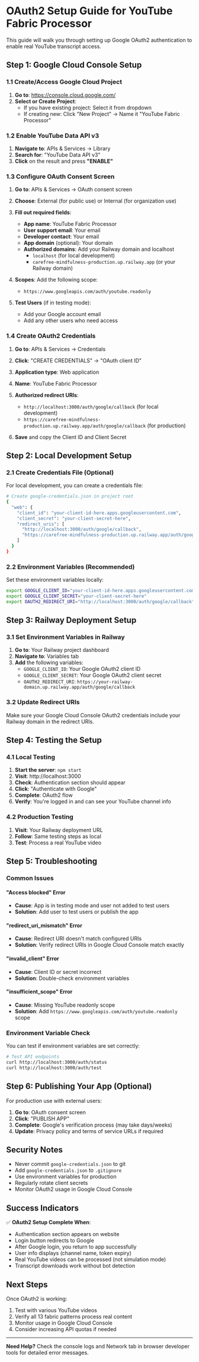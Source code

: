 # OAuth2 Setup Guide for YouTube Fabric Processor

This guide will walk you through setting up Google OAuth2 authentication to enable real YouTube transcript access.

## Step 1: Google Cloud Console Setup

### 1.1 Create/Access Google Cloud Project

1. **Go to**: https://console.cloud.google.com/
2. **Select or Create Project**:
   - If you have existing project: Select it from dropdown
   - If creating new: Click "New Project" → Name it "YouTube Fabric Processor"

### 1.2 Enable YouTube Data API v3

1. **Navigate to**: APIs & Services → Library
2. **Search for**: "YouTube Data API v3"
3. **Click** on the result and press **"ENABLE"**

### 1.3 Configure OAuth Consent Screen

1. **Go to**: APIs & Services → OAuth consent screen
2. **Choose**: External (for public use) or Internal (for organization use)
3. **Fill out required fields**:
   - **App name**: YouTube Fabric Processor
   - **User support email**: Your email
   - **Developer contact**: Your email
   - **App domain** (optional): Your domain
   - **Authorized domains**: Add your Railway domain and localhost
     - `localhost` (for local development)
     - `carefree-mindfulness-production.up.railway.app` (or your Railway domain)

4. **Scopes**: Add the following scope:
   - `https://www.googleapis.com/auth/youtube.readonly`

5. **Test Users** (if in testing mode):
   - Add your Google account email
   - Add any other users who need access

### 1.4 Create OAuth2 Credentials

1. **Go to**: APIs & Services → Credentials
2. **Click**: "CREATE CREDENTIALS" → "OAuth client ID"
3. **Application type**: Web application
4. **Name**: YouTube Fabric Processor
5. **Authorized redirect URIs**:
   - `http://localhost:3000/auth/google/callback` (for local development)
   - `https://carefree-mindfulness-production.up.railway.app/auth/google/callback` (for production)

6. **Save** and copy the Client ID and Client Secret

## Step 2: Local Development Setup

### 2.1 Create Credentials File (Optional)

For local development, you can create a credentials file:

```bash
# Create google-credentials.json in project root
{
  "web": {
    "client_id": "your-client-id-here.apps.googleusercontent.com",
    "client_secret": "your-client-secret-here",
    "redirect_uris": [
      "http://localhost:3000/auth/google/callback",
      "https://carefree-mindfulness-production.up.railway.app/auth/google/callback"
    ]
  }
}
```

### 2.2 Environment Variables (Recommended)

Set these environment variables locally:

```bash
export GOOGLE_CLIENT_ID="your-client-id-here.apps.googleusercontent.com"
export GOOGLE_CLIENT_SECRET="your-client-secret-here"
export OAUTH2_REDIRECT_URI="http://localhost:3000/auth/google/callback"
```

## Step 3: Railway Deployment Setup

### 3.1 Set Environment Variables in Railway

1. **Go to**: Your Railway project dashboard
2. **Navigate to**: Variables tab
3. **Add** the following variables:
   - `GOOGLE_CLIENT_ID`: Your Google OAuth2 client ID
   - `GOOGLE_CLIENT_SECRET`: Your Google OAuth2 client secret
   - `OAUTH2_REDIRECT_URI`: `https://your-railway-domain.up.railway.app/auth/google/callback`

### 3.2 Update Redirect URIs

Make sure your Google Cloud Console OAuth2 credentials include your Railway domain in the redirect URIs.

## Step 4: Testing the Setup

### 4.1 Local Testing

1. **Start the server**: `npm start`
2. **Visit**: http://localhost:3000
3. **Check**: Authentication section should appear
4. **Click**: "Authenticate with Google"
5. **Complete**: OAuth2 flow
6. **Verify**: You're logged in and can see your YouTube channel info

### 4.2 Production Testing

1. **Visit**: Your Railway deployment URL
2. **Follow**: Same testing steps as local
3. **Test**: Process a real YouTube video

## Step 5: Troubleshooting

### Common Issues

#### "Access blocked" Error
- **Cause**: App is in testing mode and user not added to test users
- **Solution**: Add user to test users or publish the app

#### "redirect_uri_mismatch" Error
- **Cause**: Redirect URI doesn't match configured URIs
- **Solution**: Verify redirect URIs in Google Cloud Console match exactly

#### "invalid_client" Error
- **Cause**: Client ID or secret incorrect
- **Solution**: Double-check environment variables

#### "insufficient_scope" Error
- **Cause**: Missing YouTube readonly scope
- **Solution**: Add `https://www.googleapis.com/auth/youtube.readonly` scope

### Environment Variable Check

You can test if environment variables are set correctly:

```bash
# Test API endpoints
curl http://localhost:3000/auth/status
curl http://localhost:3000/auth/test
```

## Step 6: Publishing Your App (Optional)

For production use with external users:

1. **Go to**: OAuth consent screen
2. **Click**: "PUBLISH APP"
3. **Complete**: Google's verification process (may take days/weeks)
4. **Update**: Privacy policy and terms of service URLs if required

## Security Notes

- Never commit `google-credentials.json` to git
- Add `google-credentials.json` to `.gitignore`
- Use environment variables for production
- Regularly rotate client secrets
- Monitor OAuth2 usage in Google Cloud Console

## Success Indicators

✅ **OAuth2 Setup Complete When**:
- Authentication section appears on website
- Login button redirects to Google
- After Google login, you return to app successfully
- User info displays (channel name, token expiry)
- Real YouTube videos can be processed (not simulation mode)
- Transcript downloads work without bot detection

## Next Steps

Once OAuth2 is working:
1. Test with various YouTube videos
2. Verify all 13 fabric patterns process real content
3. Monitor usage in Google Cloud Console
4. Consider increasing API quotas if needed

---

**Need Help?** Check the console logs and Network tab in browser developer tools for detailed error messages.